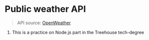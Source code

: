 # Public weather API

> API source: [OpenWeather](https://openweathermap.org/)

1. This is a practice on Node.js part in the Treehouse tech-degree
